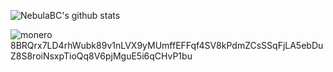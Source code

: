 ![NebulaBC's github stats](https://github-readme-stats.vercel.app/api?username=nebulabc&show_icons=true&theme=radical)

![monero](https://raw.githubusercontent.com/ErikThiart/cryptocurrency-icons/master/16/monero.png) 8BRQrx7LD4rhWubk89v1nLVX9yMUmffEFFqf4SV8kPdmZCsSSqFjLA5ebDuZ8S8roiNsxpTioQq8V6pjMguE5i6qCHvP1bu
